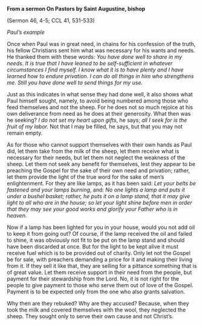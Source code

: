 

**From a sermon On Pastors by Saint Augustine, bishop**

(Sermon 46, 4-5; CCL 41, 531-533)

_Paul’s example_

Once when Paul was in great need, in chains for his confession of the truth, his fellow Christians sent him what was necessary for his wants and needs. He thanked them with these words: _You have done well to share in my needs. It is true that I have leaned to be self-sufficient in whatever circumstances I find myself. I know what it is to have plenty and I have learned how to endure privation. I can do all things in him who strengthens me. Still you have done well to send things for my use._

Just as this indicates in what sense they had done well, it also shows what Paul himself sought, namely, to avoid being numbered among those who feed themselves and not the sheep. For he does not so much rejoice at his own deliverance from need as he does at their generosity. What then was he seeking? _I do not set my heart upon gifts_, he says; _all I seek for is the fruit of my labor._ Not that I may be filled, he says, but that you may not remain empty.

As for those who cannot support themselves with their own hands as Paul did, let them take from the milk of the sheep, let them receive what is necessary for their needs, but let them not neglect the weakness of the sheep. Let them not seek any benefit for themselves, lest they appear to be preaching the Gospel for the sake of their own need and privation; rather, let them provide the light of the true word for the sake of men’s enlightenment. For they are like lamps, as it has been said: _Let your belts be fastened and your lamps burning_, and: _No one lights a lamp and puts it under a bushel basket; rather, he puts it on a lamp stand, that it may give light to all who are in the house; so let your light shine before men in order that they may see your good works and glorify your Father who is in heaven._

Now if a lamp has been lighted for you in your house, would you not add oil to keep it from going out? Of course, if the lamp received the oil and failed to shine, it was obviously not fit to be put on the lamp stand and should have been discarded at once. But for the light to be kept alive it must receive fuel which is to be provided out of charity. Only let not the Gospel be for sale, with preachers demanding a price for it and making their living from it. If they sell it like that, they are selling for a pittance something that is of great value. Let them receive support in their need from the people, but payment for their stewardship from the Lord. No, it is not right for the people to give payment to those who serve them out of love of the Gospel. Payment is to be expected only from the one who also grants salvation.

Why then are they rebuked? Why are they accused? Because, when they took the milk and covered themselves with the wool, they neglected the sheep. They sought only to serve their own cause and not Christ’s.

